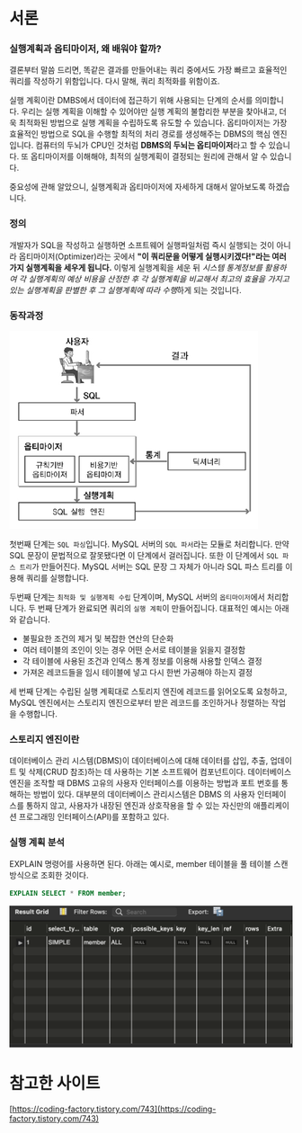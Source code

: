 # 서론

### 실행계획과 옵티마이저, 왜 배워야 할까?

결론부터 말씀 드리면, 똑같은 결과를 만들어내는 쿼리 중에서도 가장 빠르고 효율적인 쿼리를 작성하기 위함입니다. 다시 말해, 쿼리 최적화를 위함이죠.

실행 계획이란 DMBS에서 데이터에 접근하기 위해 사용되는 단계의 순서를 의미합니다. 우리는 실행 계획을 이해할 수 있어야만 실행 계획의 불합리한 부분을 찾아내고, 더욱 최적화된 방법으로 실행 계획을 수립하도록 유도할 수 있습니다. 옵티마이저는 가장 효율적인 방법으로 SQL을 수행할 최적의 처리 경로를 생성해주는 DBMS의 핵심 엔진입니다. 컴퓨터의 두뇌가 CPU인 것처럼 **DBMS의 두뇌는 옵티마이저**라고 할 수 있습니다. 또 옵티마이저를 이해해야, 최적의 실행계획이 결정되는 원리에 관해서 알 수 있습니다.

중요성에 관해 알았으니, 실행계획과 옵티마이저에 자세하게 대해서 알아보도록 하겠습니다.

### 정의

개발자가 SQL을 작성하고 실행하면 소프트웨어 실행파일처럼 즉시 실행되는 것이 아니라 옵티마이저(Optimizer)라는 곳에서 **"이 쿼리문을 어떻게 실행시키겠다!"라는 여러 가지 실행계획을 세우게 됩니다.** 이렇게 실행계획을 세운 뒤 *시스템 통계정보를 활용하여 각 실행계획의 예상 비용을 산정한 후 각 실행계획을 비교해서 최고의 효율을 가지고 있는 실행계획을 판별한 후 그 실행계획에 따라 수행*하게 되는 것입니다.

### 동작과정

![옵티마이저 동작과정](<옵티마이저(Optimizer).png>)

첫번째 단계는 `SQL 파싱`입니다. MySQL 서버의 `SQL 파서`라는 모듈로 처리합니다. 만약 SQL 문장이 문법적으로 잘못됐다면 이 단계에서 걸러집니다. 또한 이 단계에서 `SQL 파스 트리`가 만들어진다. MySQL 서버는 SQL 문장 그 자체가 아니라 SQL 파스 트리를 이용해 쿼리를 실행합니다.

두번째 단계는 `최적화 및 실행계획 수립` 단계이며, MySQL 서버의 `옵티마이저`에서 처리합니다. 두 번째 단계가 완료되면 쿼리의 `실행 계획`이 만들어집니다. 대표적인 예시는 아래와 같습니다.

- 불필요한 조건의 제거 및 복잡한 연산의 단순화
- 여러 테이블의 조인이 잇는 경우 어떤 순서로 테이블을 읽을지 결정함
- 각 테이블에 사용된 조건과 인덱스 통계 정보를 이용해 사용할 인덱스 결정
- 가져온 레코드들을 임시 테이블에 넣고 다시 한번 가공해야 하는지 결정

세 번째 단계는 수립된 실행 계획대로 스토리지 엔진에 레코드를 읽어오도록 요청하고, MySQL 엔진에서는 스토리지 엔진으로부터 받은 레코드를 조인하거나 정렬하는 작업을 수행합니다.

### 스토리지 엔진이란

데이터베이스 관리 시스템(DBMS)이 데이터베이스에 대해 데이터를 삽입, 추출, 업데이트 및 삭제(CRUD 참조)하는 데 사용하는 기본 소프트웨어 컴포넌트이다. 데이터베이스 엔진을 조작할 때 DBMS 고유의 사용자 인터페이스를 이용하는 방법과 포트 번호를 통해하는 방법이 있다. 대부분의 데이터베이스 관리시스템은 DBMS 의 사용자 인터페이스를 통하지 않고, 사용자가 내장된 엔진과 상호작용을 할 수 있는 자신만의 애플리케이션 프로그래밍 인터페이스(API)를 포함하고 있다.

### 실행 계획 분석

EXPLAIN 명령어를 사용하면 된다. 아래는 예시로, member 테이블을 풀 테이블 스캔 방식으로 조회한 것이다. 

```sql
EXPLAIN SELECT * FROM member;
```

![EXPLAIN](EXPLAIN.png)

# 참고한 사이트

[https://coding-factory.tistory.com/743](https://coding-factory.tistory.com/743)
